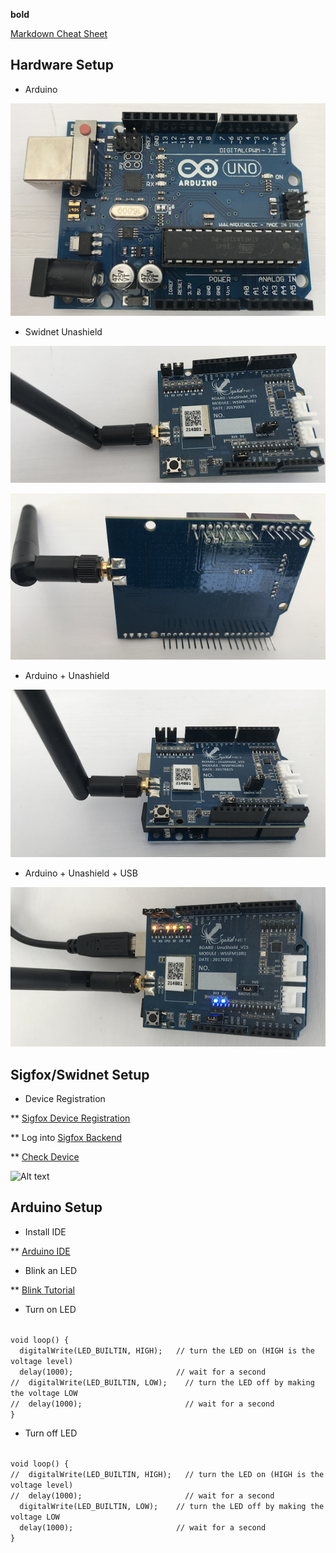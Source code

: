 **bold**

[Markdown Cheat Sheet](http://packetlife.net/media/library/16/Markdown.pdf)

## Hardware Setup

* Arduino

![Alt text](/sigfox/images/arduino.png "Arduino Uno")

*  Swidnet Unashield

![Alt text](/sigfox/images/unashield_top.png "Unashield Top")

![Alt text](/sigfox/images/unashield_bottom.png "Unashield Bottom")

*  Arduino + Unashield

![Alt text](/sigfox/images/arduino_unashield.png "Arduino + Unashield")

*  Arduino + Unashield + USB

![Alt text](/sigfox/images/arduino_unashield_usb.png "Arduino + Unashield + USB")

## Sigfox/Swidnet Setup

*  Device Registration

** [Sigfox Device Registration](https://unabiz.github.io/unashield)

** Log into [Sigfox Backend](https://backend.sigfox.com)

** [Check Device](https://backend.sigfox.com/device/list)

![Alt text](/sigfox/images/backend_sigfox_device_list "Sigfox Backend Device List")

## Arduino Setup

*  Install IDE

** [Arduino IDE](https://www.arduino.cc/en/Main/Software)

* Blink an LED

** [Blink Tutorial](https://www.arduino.cc/en/tutorial/blink)

* Turn on LED

<code>
void loop() {
  digitalWrite(LED_BUILTIN, HIGH);   // turn the LED on (HIGH is the voltage level)
  delay(1000);                       // wait for a second
//  digitalWrite(LED_BUILTIN, LOW);    // turn the LED off by making the voltage LOW
//  delay(1000);                       // wait for a second
}
</code>

* Turn off LED

<code>
void loop() {
//  digitalWrite(LED_BUILTIN, HIGH);   // turn the LED on (HIGH is the voltage level)
//  delay(1000);                       // wait for a second
  digitalWrite(LED_BUILTIN, LOW);    // turn the LED off by making the voltage LOW
  delay(1000);                       // wait for a second
}
</code>





